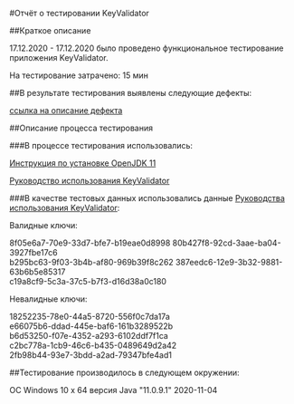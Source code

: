 #Отчёт о тестировании KeyValidator

##Краткое описание

17.12.2020 - 17.12.2020 было проведено функциональное тестирование приложения KeyValidator.

На тестирование затрачено: 15 мин

##В результате тестирования выявлены следующие дефекты:

[ссылка на описание дефекта](https://github.com/AnastMast/Java1.1/issues/1)

##Описание процесса тестирования

###В процессе тестирования использовались:

[Инструкция по установке OpenJDK 11](https://github.com/netology-code/javaqa-homeworks/blob/master/intro/openjdk11-manual.md)

[Руководство использования KeyValidator](https://github.com/netology-code/javaqa-homeworks/blob/master/intro/user-manual.md)

###В качестве тестовых данных использовались данные [Руководства использования KeyValidator](https://github.com/netology-code/javaqa-homeworks/blob/master/intro/user-manual.md):

Валидные ключи:

8f05e6a7-70e9-33d7-bfe7-b19eae0d8998 
80b427f8-92cd-3aae-ba04-3927fbe17c6  
b295bc63-9f03-3b4b-af80-969b39f8c262 
387eedc6-12e9-3b32-9881-63b6b5e85317   
c19a8cf9-5c3a-37c5-b7f3-d16d38a0c180  

Невалидные ключи:

18252235-78e0-44a5-8720-556f0c7da17a  
e66075b6-ddad-445e-baf6-161b3289522b   
b6d53250-f07e-4352-a293-6102ddf7f1ca   
c2bc778a-1cb9-46c6-b435-0489649d2a42   
2fb98b44-93e7-3bdd-a2ad-79347bfe4ad1 

##Тестирование производилось в следующем окружении:

ОС Windows 10 х 64
версия Java "11.0.9.1" 2020-11-04
